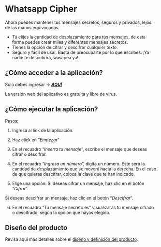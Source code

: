 # Whatsapp Cipher 

Ahora puedes mantener tus mensajes secretos, seguros y privados, lejos de las manos equivocadas.  
* Tú elijes la cantidad de desplazamiento para tus mensajes, de esta forma puedes crear miles y diferentes mensajes secretos.
* Tienes la opción de cifrar y descifrar cualquier texto.
* Seguro y fácil de usar. Basta de preocuparte por lo que escribes. ¡Ya nadie te descubrirá, wasapea ya!

## ¿Cómo acceder a la aplicación?

Solo debes ingresar →  [**_AQUÍ_**](https://marimeli.github.io/lim-2018-05-bc-core-pm-cipher/src/) 

La versión web del aplicativo es gratuita y libre de virus.

## ¿Cómo ejecutar la aplicación?

Pasos:

1.	Ingresa al link de la aplicación.

2.	Haz click en “*Empezar*”

3.	En el recuadro “*Inserta tu mensaje*”, escribe el mensaje que deseas cifrar o descifrar.

4.	En el recuadro  “*Ingresa un número*”, digita un número. Este será la cantidad de desplazamiento que se moverá hacia la derecha. En el caso de que quieras descifrar, coloca la clave que te han indicado. 

5.	Elige una opción: Si deseas cifrar un mensaje, haz clic en el botón “*Cifrar*”.

Si deseas descifrar un mensaje, haz clic en el botón “*Descifrar*”.

6.	En el recuadro  “Tu mensaje secreto es” visualizarás tu mensaje cifrado o descifrado, según la opción que hayas elegido.

## Diseño del producto
Revisa aquí más detalles sobre el [diseño y definición del producto](https://docs.google.com/presentation/d/1KPdW96hCGWXhnXHPdrvYO0xJxqM_SxVGaQ34P6nZirw/edit#slide=id.g3e9ad4f439_0_197).